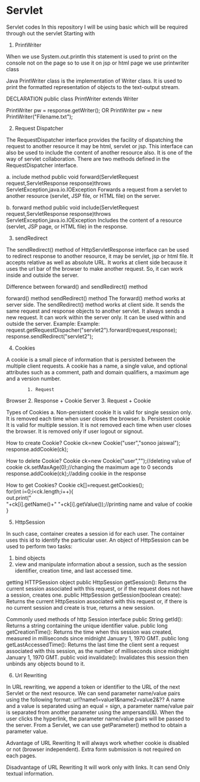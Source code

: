 # Servlet
Servlet codes
In this repository I will be using basic which will be required through out the servlet
Starting with
1. PrintWriter

When we use System.out.println this statement is used to print on the console
not on the page so to use it on jsp or html page we use printwriter class

Java PrintWriter class is the implementation of Writer class. It is used to print the formatted representation of objects to the text-output stream.

DECLARATION
public class PrintWriter extends Writer

PrintWriter pw = response.getWriter();
			OR
PrintWriter pw = new PrintWriter("Filename.txt");


2. Request Dispatcher

The RequestDispatcher interface provides the facility of dispatching the request to another resource it may be html, servlet or jsp. 
This interface can also be used to include the content of another resource also. 
It is one of the way of servlet collaboration.
There are two methods defined in the RequestDispatcher interface.

a. include method
public void forward(ServletRequest request,ServletResponse response)throws ServletException,java.io.IOException
	Forwards a request from a servlet to another resource (servlet, JSP file, or HTML file) on the server.

b. forward method
public void include(ServletRequest request,ServletResponse response)throws ServletException,java.io.IOException
	Includes the content of a resource (servlet, JSP page, or HTML file) in the response.


3. sendRedirect

The sendRedirect() method of HttpServletResponse interface can be used to redirect response to another resource,
it may be servlet, jsp or html file.
It accepts relative as well as absolute URL.
It works at client side because it uses the url bar of the browser to make another request.
So, it can work inside and outside the server.

Difference between forward() and sendRedirect() method

forward() method														sendRedirect() method
The forward() method works at server side.							The sendRedirect() method works at client side.
It sends the same request and response objects to another servlet.	It always sends a new request.
It can work within the server only.									It can be used within and outside the server.
Example:																Example: 
request.getRequestDispacher("servlet2").forward(request,response);	response.sendRedirect("servlet2");


4. Cookies

A cookie is a small piece of information that is persisted between the multiple client requests.
A cookie has a name, a single value, and optional attributes such as a comment, path and domain qualifiers, a maximum age and a version number.

			1. Request
Browser	2. Response + Cookie   Server
			3. Request + Cookie
 
Types of Cookies
    a. Non-persistent cookie
		It is valid for single session only.
		It is removed each time when user closes the browser.
    b. Persistent cookie
 		It is valid for multiple session.
 		It is not removed each time when user closes the browser.
 		It is removed only if user logout or signout.
 
How to create Cookie?
Cookie ck=new Cookie("user","sonoo jaiswal");
response.addCookie(ck);

How to delete Cookie?
Cookie ck=new Cookie("user","");//deleting value of cookie
ck.setMaxAge(0);//changing the maximum age to 0 seconds
response.addCookie(ck);//adding cookie in the response  
 
How to get Cookies?
Cookie ck[]=request.getCookies();  
for(int i=0;i<ck.length;i++){  
	out.print("<br>"+ck[i].getName()+" "+ck[i].getValue());//printing name and value of cookie  
}


5. HttpSession

In such case, container creates a session id for each user.
The container uses this id to identify the particular user.
An object of HttpSession can be used to perform two tasks:
1. bind objects
2. view and manipulate information about a session, such as the session identifier, creation time, and last accessed time. 

getting HTTPSession object
public HttpSession getSession():
	Returns the current session associated with this request, or if the request does not have a session, creates one.
public HttpSession getSession(boolean create):
	Returns the current HttpSession associated with this request or, if there is no current session and create is true,
 	returns a new session.

Commonly used methods of http Session interface
public String getId():
	Returns a string containing the unique identifier value.
public long getCreationTime():
	Returns the time when this session was created, measured in milliseconds since midnight January 1, 1970 GMT.
public long getLastAccessedTime():
	Returns the last time the client sent a request associated with this session,
	as the number of milliseconds since midnight January 1, 1970 GMT.
public void invalidate():
	Invalidates this session then unbinds any objects bound to it.
    
    
6. Url Rewriting

In URL rewriting, we append a token or identifier to the URL of the next Servlet or the next resource. 
We can send parameter name/value pairs using the following format:
url?name1=value1&name2=value2&??
A name and a value is separated using an equal = sign, 
a parameter name/value pair is separated from another parameter using the ampersand(&).
When the user clicks the hyperlink, the parameter name/value pairs will be passed to the server.
From a Servlet, we can use getParameter() method to obtain a parameter value.

Advantage of URL Rewriting
	It will always work whether cookie is disabled or not (browser independent).
	Extra form submission is not required on each pages.

Disadvantage of URL Rewriting
	It will work only with links.
	It can send Only textual information.
